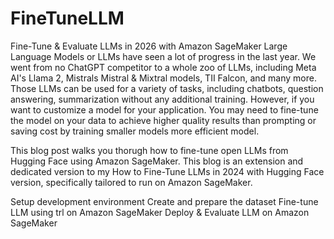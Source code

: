 # FineTuneLLM
Fine-Tune & Evaluate LLMs in 2026 with Amazon SageMaker Large Language Models or LLMs have seen a lot of progress in the last year. We went from no ChatGPT competitor to a whole zoo of LLMs, including Meta AI's Llama 2, Mistrals Mistral & Mixtral models, TII Falcon, and many more. Those LLMs can be used for a variety of tasks, including chatbots, question answering, summarization without any additional training. However, if you want to customize a model for your application. You may need to fine-tune the model on your data to achieve higher quality results than prompting or saving cost by training smaller models more efficient model.

This blog post walks you thorugh how to fine-tune open LLMs from Hugging Face using Amazon SageMaker. This blog is an extension and dedicated version to my How to Fine-Tune LLMs in 2024 with Hugging Face version, specifically tailored to run on Amazon SageMaker.

Setup development environment Create and prepare the dataset Fine-tune LLM using trl on Amazon SageMaker Deploy & Evaluate LLM on Amazon SageMaker
